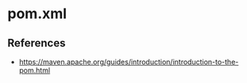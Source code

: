 # pom.xml

## References
* https://maven.apache.org/guides/introduction/introduction-to-the-pom.html

